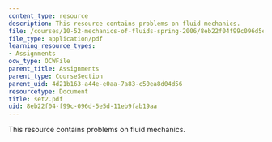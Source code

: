 ```yaml
---
content_type: resource
description: This resource contains problems on fluid mechanics.
file: /courses/10-52-mechanics-of-fluids-spring-2006/8eb22f04f99c096d5e5d11eb9fab19aa_set2.pdf
file_type: application/pdf
learning_resource_types:
- Assignments
ocw_type: OCWFile
parent_title: Assignments
parent_type: CourseSection
parent_uid: 4d21b163-a44e-e0aa-7a83-c50ea8d04d56
resourcetype: Document
title: set2.pdf
uid: 8eb22f04-f99c-096d-5e5d-11eb9fab19aa
---
```

This resource contains problems on fluid mechanics.

